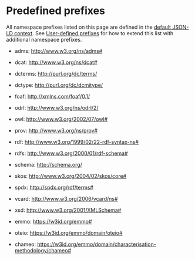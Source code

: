Predefined prefixes
===================
All namespace prefixes listed on this page are defined in the [default JSON-LD context].
See [User-defined prefixes] for how to extend this list with additional namespace prefixes.

* adms: http://www.w3.org/ns/adms#
* dcat: http://www.w3.org/ns/dcat#
* dcterms: http://purl.org/dc/terms/
* dctype: http://purl.org/dc/dcmitype/
* foaf: http://xmlns.com/foaf/0.1/
* odrl: http://www.w3.org/ns/odrl/2/
* owl: http://www.w3.org/2002/07/owl#
* prov: http://www.w3.org/ns/prov#
* rdf: http://www.w3.org/1999/02/22-rdf-syntax-ns#
* rdfs: http://www.w3.org/2000/01/rdf-schema#
* schema: http://schema.org/
* skos: http://www.w3.org/2004/02/skos/core#
* spdx: http://spdx.org/rdf/terms#
* vcard: http://www.w3.org/2006/vcard/ns#
* xsd: http://www.w3.org/2001/XMLSchema#

* emmo: https://w3id.org/emmo#
* oteio: https://w3id.org/emmo/domain/oteio#
* chameo: https://w3id.org/emmo/domain/characterisation-methodology/chameo#


[default JSON-LD context]: https://raw.githubusercontent.com/EMMC-ASBL/tripper/refs/heads/master/tripper/context/0.2/context.json
[User-defined prefixes]: customisation.md/#user-defined-prefixes
